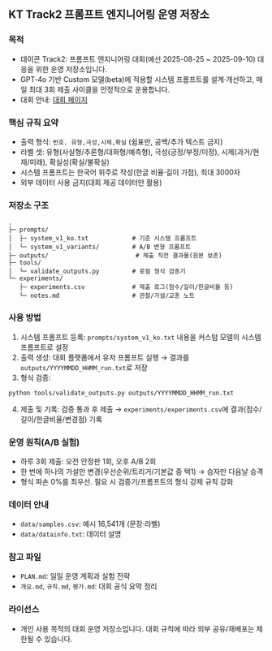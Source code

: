 ## KT Track2 프롬프트 엔지니어링 운영 저장소

### 목적
- 데이콘 Track2: 프롬프트 엔지니어링 대회(예선 2025-08-25 ~ 2025-09-10) 대응을 위한 운영 저장소입니다.
- GPT‑4o 기반 Custom 모델(beta)에 적용할 시스템 프롬프트를 설계·개선하고, 매일 최대 3회 제출 사이클을 안정적으로 운용합니다.
- 대회 안내: [대회 페이지](https://dacon.io/competitions/official/236552/overview/description)

### 핵심 규칙 요약
- 출력 형식: `번호. 유형,극성,시제,확실` (쉼표만, 공백/추가 텍스트 금지)
- 라벨 셋: 유형(사실형/추론형/대화형/예측형), 극성(긍정/부정/미정), 시제(과거/현재/미래), 확실성(확실/불확실)
- 시스템 프롬프트는 한국어 위주로 작성(한글 비율·길이 가점), 최대 3000자
- 외부 데이터 사용 금지(대회 제공 데이터만 활용)

### 저장소 구조
```
.
├─ prompts/
│  ├─ system_v1_ko.txt            # 기준 시스템 프롬프트
│  └─ system_v1_variants/         # A/B 변형 프롬프트
├─ outputs/                        # 제출 직전 결과물(원본 보존)
├─ tools/
│  └─ validate_outputs.py         # 로컬 형식 검증기
└─ experiments/
   ├─ experiments.csv             # 제출 로그(점수/길이/한글비율 등)
   └─ notes.md                    # 관찰/가설/교훈 노트
```

### 사용 방법
1) 시스템 프롬프트 등록: `prompts/system_v1_ko.txt` 내용을 커스텀 모델의 시스템 프롬프트로 설정
2) 출력 생성: 대회 플랫폼에서 유저 프롬프트 실행 → 결과를 `outputs/YYYYMMDD_HHMM_run.txt`로 저장
3) 형식 검증:
```
python tools/validate_outputs.py outputs/YYYYMMDD_HHMM_run.txt
```
4) 제출 및 기록: 검증 통과 후 제출 → `experiments/experiments.csv`에 결과(점수/길이/한글비율/변경점) 기록

### 운영 원칙(A/B 실험)
- 하루 3회 제출: 오전 안정판 1회, 오후 A/B 2회
- 한 번에 하나의 가설만 변경(우선순위/트리거/기본값 중 택1) → 승자만 다음날 승격
- 형식 파손 0%를 최우선. 필요 시 검증기/프롬프트의 형식 강제 규칙 강화

### 데이터 안내
- `data/samples.csv`: 예시 16,541개 (문장·라벨)
- `data/datainfo.txt`: 데이터 설명

### 참고 파일
- `PLAN.md`: 일일 운영 계획과 실험 전략
- `개요.md`, `규칙.md`, `평가.md`: 대회 공식 요약 정리

### 라이선스
- 개인 사용 목적의 대회 운영 저장소입니다. 대회 규칙에 따라 외부 공유/재배포는 제한될 수 있습니다.


